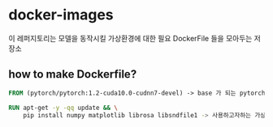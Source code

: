 # docker-images
이 레퍼지토리는 모델을 동작시킬 가상환경에 대한 필요 DockerFile 들을 모아두는 저장소

## how to make Dockerfile?

```Dockerfile
FROM (pytorch/pytorch:1.2-cuda10.0-cudnn7-devel) -> base 가 되는 pytorch docker image, 사용하고자하는 쿠다 버전을 사용

RUN apt-get -y -qq update && \
    pip install numpy matplotlib librosa libsndfile1 -> 사용하고자하는 가상환경의 package 리스트를 적는다.
```
